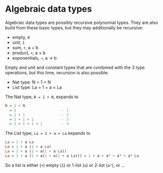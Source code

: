 # Algebraic data types

Algebraic data types are possibly recursive polynomial types. They are also build from these basic types, but they may additionally be recursive:
- empty,        `0`
- unit,         `1`
- sum,          `+`, a + b
- product,      `×`, a × b
- exponentials, `→`, a → b

Empty and unit and constant types that are combined with the 3 type operations, but this time, recursion is also possible.
- Nat type:  N = 1 + N
- List type: La = 1 + a × La

The Nat type, `N = 1 + N`, expands to

```hs
N = 1 + N
  = 1                    -- 1
  = 1 + 1                -- 2
  = 1 + 1 + 1            -- 3
  = 1 + 1 + 1 + 1        -- 4
```

The List type, `La = 1 + a × La` expands to

```hs
La = 1 + a La
La = 1 + a (1 + a La)
La = 1 + a (1 + a(1 + a La))
La = 1 + a (1 + a(1 + a(1 + a La))) = 1 + a + a² + a³ + a⁴ La
```

So a list is either (`+`) empty (`1`) or 1-list (`a`) or 2-list (`a²`), or …
